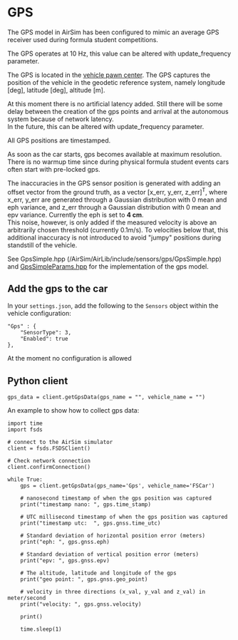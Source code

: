 # GPS

The GPS model in AirSim has been configured to mimic an average GPS receiver used during formula student competitions.

The GPS operates at 10 Hz, this value can be altered with update_frequency parameter.

The GPS is located in the [vehicle pawn center](vehicle_model.md). 
The GPS captures the position of the vehicle in the geodetic reference system, namely longitude [deg], latitude [deg], altitude [m].

At this moment there is no artificial latency added.
Still there will be some delay between the creation of the gps points and arrival at the autonomous system because of network latency.  
In the future, this can be altered with update_frequency parameter.         

All GPS positions are timestamped.

As soon as the car starts, gps becomes available at maximum resolution. 
There is no warmup time since during physical formula student events cars often start with pre-locked gps.
 
The inaccuracies in the GPS sensor position is generated with adding an offset vector from the ground truth, as a vector [x_err, y_err, z_err]<sup>T</sup>, where x_err, y_err are generated through a Gaussian distribution with 0 mean and eph variance, and z_err through a Gaussian distribution with 0 mean and epv variance.
Currently the eph is set to **4 cm**.  
This noise, however, is only added if the measured velocity is above an arbitrarily chosen threshold (currently 0.1m/s). 
To velocities below that, this additional inaccuracy is not introduced to avoid "jumpy" positions during standstill of the vehicle. 

See GpsSimple.hpp (/AirSim/AirLib/include/sensors/gps/GpsSimple.hpp) and [GpsSimpleParams.hpp](/AirSim/AirLib/include/sensors/gps/GpsSimpleParams.hpp) for the implementation of the gps model.

## Add the gps to the car
In your `settings.json`, add the following to the `Sensors` object within the vehicle configuration:
```
"Gps" : {
    "SensorType": 3,
    "Enabled": true
},
```
At the moment no configuration is allowed

## Python client

```
gps_data = client.getGpsData(gps_name = "", vehicle_name = "")
```

An example to show how to collect gps data:

```
import time
import fsds

# connect to the AirSim simulator 
client = fsds.FSDSClient()

# Check network connection
client.confirmConnection()

while True:
    gps = client.getGpsData(gps_name='Gps', vehicle_name='FSCar')

    # nanosecond timestamp of when the gps position was captured
    print("timestamp nano: ", gps.time_stamp)

    # UTC millisecond timestamp of when the gps position was captured
    print("timestamp utc:  ", gps.gnss.time_utc)

    # Standard deviation of horizontal position error (meters)
    print("eph: ", gps.gnss.eph)

    # Standard deviation of vertical position error (meters)
    print("epv: ", gps.gnss.epv)

    # The altitude, latitude and longitude of the gps
    print("geo point: ", gps.gnss.geo_point)

    # velocity in three directions (x_val, y_val and z_val) in meter/second
    print("velocity: ", gps.gnss.velocity)

    print()

    time.sleep(1)
```
